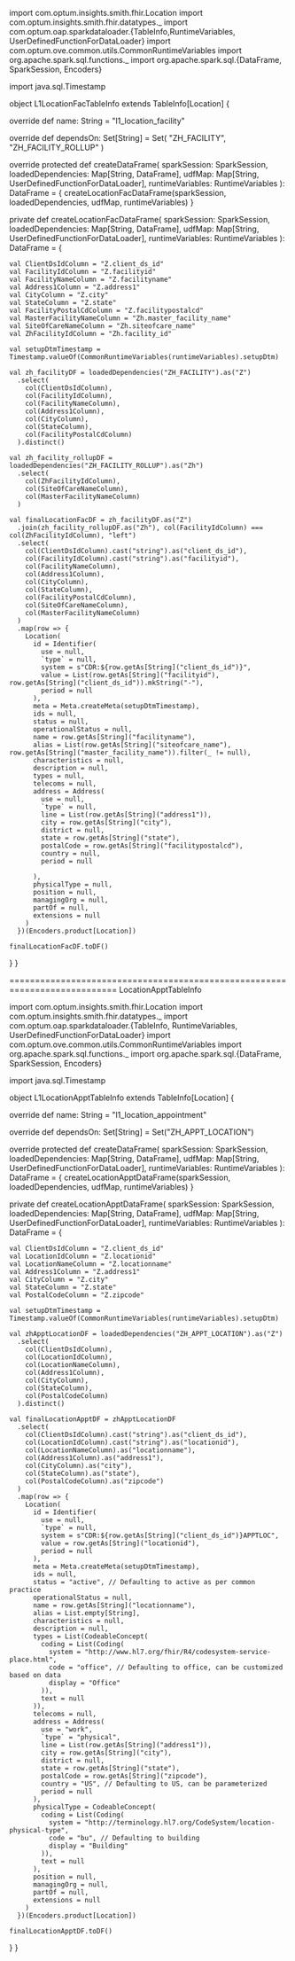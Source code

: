 import com.optum.insights.smith.fhir.Location
import com.optum.insights.smith.fhir.datatypes._
import com.optum.oap.sparkdataloader.{TableInfo,RuntimeVariables, UserDefinedFunctionForDataLoader}
import com.optum.ove.common.utils.CommonRuntimeVariables
import org.apache.spark.sql.functions._
import org.apache.spark.sql.{DataFrame, SparkSession, Encoders}

import java.sql.Timestamp

object L1LocationFacTableInfo extends TableInfo[Location] {

  override def name: String = "l1_location_facility"

  override def dependsOn: Set[String] = Set(
    "ZH_FACILITY",
    "ZH_FACILITY_ROLLUP"
  )

  override protected def createDataFrame(
                                          sparkSession: SparkSession,
                                          loadedDependencies: Map[String, DataFrame],
                                          udfMap: Map[String, UserDefinedFunctionForDataLoader],
                                          runtimeVariables: RuntimeVariables
                                        ): DataFrame = {
    createLocationFacDataFrame(sparkSession, loadedDependencies, udfMap, runtimeVariables)
  }

  private def createLocationFacDataFrame(
                                          sparkSession: SparkSession,
                                          loadedDependencies: Map[String, DataFrame],
                                          udfMap: Map[String, UserDefinedFunctionForDataLoader],
                                          runtimeVariables: RuntimeVariables
                                        ): DataFrame = {



    val ClientDsIdColumn = "Z.client_ds_id"
    val FacilityIdColumn = "Z.facilityid"
    val FacilityNameColumn = "Z.facilityname"
    val Address1Column = "Z.address1"
    val CityColumn = "Z.city"
    val StateColumn = "Z.state"
    val FacilityPostalCdColumn = "Z.facilitypostalcd"
    val MasterFacilityNameColumn = "Zh.master_facility_name"
    val SiteOfCareNameColumn = "Zh.siteofcare_name"
    val ZhFacilityIdColumn = "Zh.facility_id"

    val setupDtmTimestamp = Timestamp.valueOf(CommonRuntimeVariables(runtimeVariables).setupDtm)

    val zh_facilityDF = loadedDependencies("ZH_FACILITY").as("Z")
      .select(
        col(ClientDsIdColumn),
        col(FacilityIdColumn),
        col(FacilityNameColumn),
        col(Address1Column),
        col(CityColumn),
        col(StateColumn),
        col(FacilityPostalCdColumn)
      ).distinct()

    val zh_facility_rollupDF = loadedDependencies("ZH_FACILITY_ROLLUP").as("Zh")
      .select(
        col(ZhFacilityIdColumn),
        col(SiteOfCareNameColumn),
        col(MasterFacilityNameColumn)
      )

    val finalLocationFacDF = zh_facilityDF.as("Z")
      .join(zh_facility_rollupDF.as("Zh"), col(FacilityIdColumn) === col(ZhFacilityIdColumn), "left")
      .select(
        col(ClientDsIdColumn).cast("string").as("client_ds_id"),
        col(FacilityIdColumn).cast("string").as("facilityid"),
        col(FacilityNameColumn),
        col(Address1Column),
        col(CityColumn),
        col(StateColumn),
        col(FacilityPostalCdColumn),
        col(SiteOfCareNameColumn),
        col(MasterFacilityNameColumn)
      )
      .map(row => {
        Location(
          id = Identifier(
            use = null,
            `type` = null,
            system = s"CDR:${row.getAs[String]("client_ds_id")}",
            value = List(row.getAs[String]("facilityid"), row.getAs[String]("client_ds_id")).mkString("-"),
            period = null
          ),
          meta = Meta.createMeta(setupDtmTimestamp),
          ids = null,
          status = null,
          operationalStatus = null,
          name = row.getAs[String]("facilityname"),
          alias = List(row.getAs[String]("siteofcare_name"), row.getAs[String]("master_facility_name")).filter(_ != null),
          characteristics = null,
          description = null,
          types = null,
          telecoms = null,
          address = Address(
            use = null,
            `type` = null,
            line = List(row.getAs[String]("address1")),
            city = row.getAs[String]("city"),
            district = null,
            state = row.getAs[String]("state"),
            postalCode = row.getAs[String]("facilitypostalcd"),
            country = null,
            period = null

          ),
          physicalType = null,
          position = null,
          managingOrg = null,
          partOf = null,
          extensions = null
        )
      })(Encoders.product[Location])

    finalLocationFacDF.toDF()

  }
}

===========================================================================
LocationApptTableInfo

import com.optum.insights.smith.fhir.Location
import com.optum.insights.smith.fhir.datatypes._
import com.optum.oap.sparkdataloader.{TableInfo, RuntimeVariables, UserDefinedFunctionForDataLoader}
import com.optum.ove.common.utils.CommonRuntimeVariables
import org.apache.spark.sql.functions._
import org.apache.spark.sql.{DataFrame, SparkSession, Encoders}

import java.sql.Timestamp

object L1LocationApptTableInfo extends TableInfo[Location] {

  override def name: String = "l1_location_appointment"

  override def dependsOn: Set[String] = Set("ZH_APPT_LOCATION")

  override protected def createDataFrame(
    sparkSession: SparkSession,
    loadedDependencies: Map[String, DataFrame],
    udfMap: Map[String, UserDefinedFunctionForDataLoader],
    runtimeVariables: RuntimeVariables
  ): DataFrame = {
    createLocationApptDataFrame(sparkSession, loadedDependencies, udfMap, runtimeVariables)
  }

  private def createLocationApptDataFrame(
    sparkSession: SparkSession,
    loadedDependencies: Map[String, DataFrame],
    udfMap: Map[String, UserDefinedFunctionForDataLoader],
    runtimeVariables: RuntimeVariables
  ): DataFrame = {

    val ClientDsIdColumn = "Z.client_ds_id"
    val LocationIdColumn = "Z.locationid"
    val LocationNameColumn = "Z.locationname"
    val Address1Column = "Z.address1"
    val CityColumn = "Z.city"
    val StateColumn = "Z.state"
    val PostalCodeColumn = "Z.zipcode"

    val setupDtmTimestamp = Timestamp.valueOf(CommonRuntimeVariables(runtimeVariables).setupDtm)

    val zhApptLocationDF = loadedDependencies("ZH_APPT_LOCATION").as("Z")
      .select(
        col(ClientDsIdColumn),
        col(LocationIdColumn),
        col(LocationNameColumn),
        col(Address1Column),
        col(CityColumn),
        col(StateColumn),
        col(PostalCodeColumn)
      ).distinct()

    val finalLocationApptDF = zhApptLocationDF
      .select(
        col(ClientDsIdColumn).cast("string").as("client_ds_id"),
        col(LocationIdColumn).cast("string").as("locationid"),
        col(LocationNameColumn).as("locationname"),
        col(Address1Column).as("address1"),
        col(CityColumn).as("city"),
        col(StateColumn).as("state"),
        col(PostalCodeColumn).as("zipcode")
      )
      .map(row => {
        Location(
          id = Identifier(
            use = null,
            `type` = null,
            system = s"CDR:${row.getAs[String]("client_ds_id")}APPTLOC",
            value = row.getAs[String]("locationid"),
            period = null
          ),
          meta = Meta.createMeta(setupDtmTimestamp),
          ids = null,
          status = "active", // Defaulting to active as per common practice
          operationalStatus = null,
          name = row.getAs[String]("locationname"),
          alias = List.empty[String],
          characteristics = null,
          description = null,
          types = List(CodeableConcept(
            coding = List(Coding(
              system = "http://www.hl7.org/fhir/R4/codesystem-service-place.html",
              code = "office", // Defaulting to office, can be customized based on data
              display = "Office"
            )),
            text = null
          )),
          telecoms = null,
          address = Address(
            use = "work",
            `type` = "physical",
            line = List(row.getAs[String]("address1")),
            city = row.getAs[String]("city"),
            district = null,
            state = row.getAs[String]("state"),
            postalCode = row.getAs[String]("zipcode"),
            country = "US", // Defaulting to US, can be parameterized
            period = null
          ),
          physicalType = CodeableConcept(
            coding = List(Coding(
              system = "http://terminology.hl7.org/CodeSystem/location-physical-type",
              code = "bu", // Defaulting to building
              display = "Building"
            )),
            text = null
          ),
          position = null,
          managingOrg = null,
          partOf = null,
          extensions = null
        )
      })(Encoders.product[Location])

    finalLocationApptDF.toDF()
  }
}
